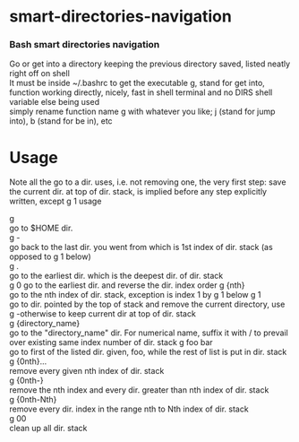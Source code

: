 # smart-directories-navigation
### Bash smart directories navigation   
Go or get into a directory keeping the previous directory saved, listed neatly right off on shell   
It must be inside ~/.bashrc to get the executable g, stand for get into, function working directly, nicely, fast in shell terminal and no DIRS shell variable else being used    
simply rename function name g with whatever you like; j (stand for jump into), b (stand for be in), etc    

# Usage   
Note all the go to a dir. uses, i.e. not removing one, the very first step: save the current dir. at top of dir. stack, is implied before any step explicitly written, except g 1 usage   

g   
go to $HOME dir.   
g -   
go back to the last dir. you went from which is 1st index of dir. stack (as opposed to g 1 below)   
g .   
go to the earliest dir. which is the deepest dir. of dir. stack   
g 0
go to the earliest dir. and reverse the dir. index order
g {nth}   
go to the nth index of dir. stack, exception is index 1 by g 1 below
g 1   
go to dir. pointed by the top of stack and remove the current directory, use g -otherwise to keep current dir at top of dir. stack    
g {directory_name}   
go to the "directory_name" dir. For numerical name, suffix it with / to prevail over existing same index number of dir. stack
g foo bar   
go to first of the listed dir. given, foo, while the rest of list is put in dir. stack    
g {0nth}...  
remove every given nth index of dir. stack   
g {0nth-}  
remove the nth index and every dir. greater than nth index of dir. stack   
g {0nth-Nth}  
remove every dir. index in the range nth to Nth index of dir. stack   
g 00   
clean up all dir. stack   


